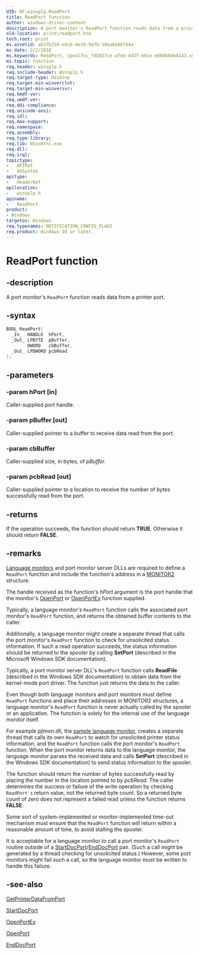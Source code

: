 ```yaml
---
UID: NF:winsplp.ReadPort
title: ReadPort function
author: windows-driver-content
description: A port monitor's ReadPort function reads data from a printer port.
old-location: print\readport.htm
tech.root: print
ms.assetid: ab1fb259-edcb-4e19-9afb-18aa6688764a
ms.date: 2/2/2018
ms.keywords: ReadPort, spoolfnc_f4b817ce-afeb-4d3f-b8ce-e060b8de8143.xml, ReadPort function [Print Devices], print.readport, winsplp/ReadPort
ms.topic: function
req.header: winsplp.h
req.include-header: Winsplp.h
req.target-type: Desktop
req.target-min-winverclnt:
req.target-min-winversvr:
req.kmdf-ver:
req.umdf-ver:
req.ddi-compliance:
req.unicode-ansi:
req.idl:
req.max-support:
req.namespace:
req.assembly:
req.type-library:
req.lib: NtosKrnl.exe
req.dll:
req.irql:
topictype:
-	APIRef
-	kbSyntax
apitype:
-	HeaderDef
apilocation:
-	winsplp.h
apiname:
-	ReadPort
product:
- Windows
targetos: Windows
req.typenames: NOTIFICATION_CONFIG_FLAGS
req.product: Windows 10 or later.
---
```


# ReadPort function


## -description


A port monitor's <code>ReadPort</code> function reads data from a printer port.


## -syntax


```cpp
BOOL ReadPort(
  _In_  HANDLE  hPort,
  _Out_ LPBYTE  pBuffer,
        DWORD   cbBuffer,
  _Out_ LPDWORD pcbRead
);
```


## -parameters




### -param hPort [in]

Caller-supplied port handle.


### -param pBuffer [out]

Caller-supplied pointer to a buffer to receive data read from the port.


### -param cbBuffer

Caller-supplied size, in bytes, of <i>pBuffer</i>.


### -param pcbRead [out]

Caller-supplied pointer to a location to receive the number of bytes successfully read from the port.


## -returns



If the operation succeeds, the function should return <b>TRUE</b>. Otherwise it should return <b>FALSE</b>.




## -remarks




<a href="https://msdn.microsoft.com/26ba1c22-390a-4187-b67a-3f3497964f8e">Language monitors</a> and port monitor server DLLs are required to define a <code>ReadPort</code> function and include the function's address in a <a href="..\winsplp\ns-winsplp-_monitor2.md">MONITOR2</a> structure.

The handle received as the function's <i>hPort</i> argument is the port handle that the monitor's <a href="..\winsplp\nf-winsplp-openport.md">OpenPort</a> or <a href="https://msdn.microsoft.com/library/windows/hardware/ff559596">OpenPortEx</a> function supplied.

Typically, a language monitor's <code>ReadPort</code> function calls the associated port monitor's <code>ReadPort</code> function, and returns the obtained buffer contents to the caller.

Additionally, a language monitor might create a separate thread that calls the port monitor's <code>ReadPort</code> function to check for unsolicited status information. If such a read operation succeeds, the status information should be returned to the spooler by calling <b>SetPort</b> (described in the Microsoft Windows SDK documentation).

Typically, a port monitor server DLL's <code>ReadPort</code> function calls <b>ReadFile</b> (described in the Windows SDK documentation) to obtain data from the kernel-mode port driver. The function just returns the data to the caller.

Even though both language monitors and port monitors must define <code>ReadPort</code> functions and place their addresses in MONITOR2 structures, a language monitor's <code>ReadPort</code> function is never actually called by the spooler or an application. The function is solely for the internal use of the language monitor itself.

For example pjlmon.dll, the <a href="https://msdn.microsoft.com/fd1ef790-c17b-4735-87fc-6b7b8597ac4d">sample language monitor</a>, creates a separate thread that calls its own <code>ReadPort</code> to watch for unsolicited printer status information, and the <code>ReadPort</code> function calls the port monitor's <code>ReadPort</code> function. When the port monitor returns data to the language monitor, the language monitor parses the received data and calls <b>SetPort</b> (described in the Windows SDK documentation) to send status information to the spooler.

The function should return the number of bytes successfully read by placing the number in the location pointed to by <i>pcbRead</i>. The caller determines the success or failure of the write operation by checking <code>ReadPort's</code> return value, not the returned byte count. So a returned byte count of zero does not represent a failed read unless the function returns <b>FALSE</b>.

Some sort of system-implemented or monitor-implemented time-out mechanism must ensure that the <code>ReadPort</code> function will return within a reasonable amount of time, to avoid stalling the spooler.

It is acceptable for a language monitor to call a port monitor's <code>ReadPort</code> routine outside of a <a href="https://msdn.microsoft.com/library/windows/hardware/ff562710">StartDocPort</a>/<a href="https://msdn.microsoft.com/library/windows/hardware/ff548742">EndDocPort</a> pair. (Such a call might be generated by a thread checking for unsolicited status.) However, some port monitors might fail such a call, so the language monitor must be written to handle this failure.




## -see-also

<a href="https://msdn.microsoft.com/library/windows/hardware/ff550506">GetPrinterDataFromPort</a>



<a href="https://msdn.microsoft.com/library/windows/hardware/ff562710">StartDocPort</a>



<a href="https://msdn.microsoft.com/library/windows/hardware/ff559596">OpenPortEx</a>



<a href="..\winsplp\nf-winsplp-openport.md">OpenPort</a>



<a href="https://msdn.microsoft.com/library/windows/hardware/ff548742">EndDocPort</a>



 

 


